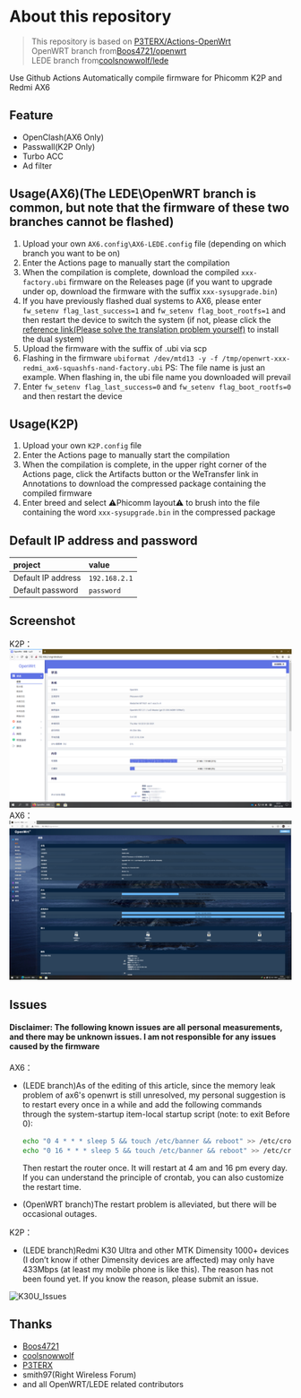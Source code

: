 # About this repository

> This repository is based on [P3TERX/Actions-OpenWrt](https://github.com/P3TERX/Actions-OpenWrt)<br>
> OpenWRT branch from[Boos4721/openwrt](https://github.com/Boos4721/openwrt)<br>
> LEDE branch from[coolsnowwolf/lede](https://github.com/coolsnowwolf/lede)<br>

Use Github Actions Automatically compile firmware for Phicomm K2P and Redmi AX6

## Feature

* OpenClash(AX6 Only)
* Passwall(K2P Only)
* Turbo ACC
* Ad filter

## Usage(AX6)(The LEDE\OpenWRT branch is common, but note that the firmware of these two branches cannot be flashed)

1. Upload your own `AX6.config\AX6-LEDE.config` file (depending on which branch you want to be on)
2. Enter the Actions page to manually start the compilation
3. When the compilation is complete, download the compiled `xxx-factory.ubi` firmware on the Releases page (if you want to upgrade under op, download the firmware with the suffix `xxx-sysupgrade.bin`)
4. If you have previously flashed dual systems to AX6, please enter `fw_setenv flag_last_success=1` and `fw_setenv flag_boot_rootfs=1` and then restart the device to switch the system (if not, please click the [reference link(Please solve the translation problem yourself)](https://www.right.com.cn/forum/thread-6054985-1-1.html) to install the dual system)
5. Upload the firmware with the suffix of .ubi via scp
6. Flashing in the firmware `ubiformat /dev/mtd13 -y -f /tmp/openwrt-xxx-redmi_ax6-squashfs-nand-factory.ubi` PS: The file name is just an example. When flashing in, the ubi file name you downloaded will prevail
7. Enter `fw_setenv flag_last_success=0` and `fw_setenv flag_boot_rootfs=0` and then restart the device

## Usage(K2P)

1. Upload your own `K2P.config` file 
2. Enter the Actions page to manually start the compilation
3. When the compilation is complete, in the upper right corner of the Actions page, click the Artifacts button or the WeTransfer link in Annotations to download the compressed package containing the compiled firmware
4. Enter breed and select ⚠️Phicomm layout⚠️ to brush into the file containing the word `xxx-sysupgrade.bin` in the compressed package 

## Default IP address and password
   | project | value |
   | :--- | :--- |
   | Default IP address | `192.168.2.1` |
   | Default password | `password` |

## Screenshot

K2P：
![luci\_admin\_status\_overview](.gitbook/assets/K2P-OP.png)
AX6：
![luci\_admin\_status\_overview](.gitbook/assets/AX6-OP.png)

## Issues
#### Disclaimer: The following known issues are all personal measurements, and there may be unknown issues. I am not responsible for any issues caused by the firmware

AX6：
* (LEDE branch)As of the editing of this article, since the memory leak problem of ax6's openwrt is still unresolved, my personal suggestion is to restart every once in a while and add the following commands through the system-startup item-local startup script (note: to exit Before 0):
   ```bash
   echo "0 4 * * * sleep 5 && touch /etc/banner && reboot" >> /etc/crontabs/root
   echo "0 16 * * * sleep 5 && touch /etc/banner && reboot" >> /etc/crontabs/root
   ```
   Then restart the router once. It will restart at 4 am and 16 pm every day. If you can understand the principle of crontab, you can also customize the restart time.

* (OpenWRT branch)The restart problem is alleviated, but there will be occasional outages.

K2P：
* (LEDE branch)Redmi K30 Ultra and other MTK Dimensity 1000+ devices (I don’t know if other Dimensity devices are affected) may only have 433Mbps (at least my mobile phone is like this). The reason has not been found yet. If you know the reason, please submit an issue. 

![K30U\_Issues](https://i.loli.net/2021/03/18/TsXa75gWvLr3wOI.jpg)

## Thanks

* [Boos4721](https://github.com/Boos4721)
* [coolsnowwolf](https://github.com/coolsnowwolf)
* [P3TERX](https://github.com/P3TERX)
* smith97(Right Wireless Forum)
* and all OpenWRT/LEDE related contributors
